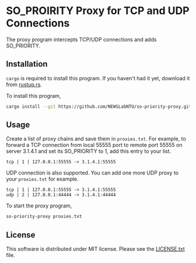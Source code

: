 # SO\_PROIRITY Proxy for TCP and UDP Connections

The proxy program intercepts TCP/UDP connections and adds
SO\_PRIORITY.

## Installation

`cargo` is required to install this program. If you haven't had it
yet, download it from [rustup.rs](https://rustup.rs/).

To install this program,

```bash
cargo install --git https://github.com/NEWSLabNTU/so-priority-proxy.git
```

## Usage

Create a list of proxy chains and save them in `proxies.txt`. For
example, to forward a TCP connection from local 55555 port to remote
port 55555 on server 3.1.4.1 and set its SO\_PRIORITY to 1, add this
entry to your list.

```
tcp | 1 | 127.0.0.1:55555 -> 3.1.4.1:55555
```

UDP connection is also supported. You can add one more UDP proxy to
your `proxies.txt` for example.

```
tcp | 1 | 127.0.0.1:55555 -> 3.1.4.1:55555
udp | 2 | 127.0.0.1:44444 -> 3.1.4.1:44444
```

To start the proxy program,

```bash
so-priority-proxy proxies.txt
```

## License

This software is distributed under MIT license. Please see the [LICENSE.txt](LICENSE.txt) file.
